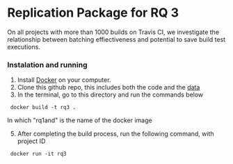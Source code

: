 # Replication Package for RQ 3

On all projects with more than 1000 builds on Travis CI, we investigate the relationship between batching effiectiveness and potential to save build test executions.

### Instalation and running

1. Install [Docker](https://docs.docker.com/get-docker/) on your computer.
2. Clone this github repo, this includes both the code and the [data](https://github.com/CESEL/BatchBuilderResearch/tree/master/RQ3/data/extracted_project_travis)
3. In the terminal, go to this directory and run the commands below

<code> docker build -t rq3 .</code>

In which "rq1and" is the name of the docker image

5. After completing the build process, run the following command, with project ID

<code> docker run -it rq3 </code>
